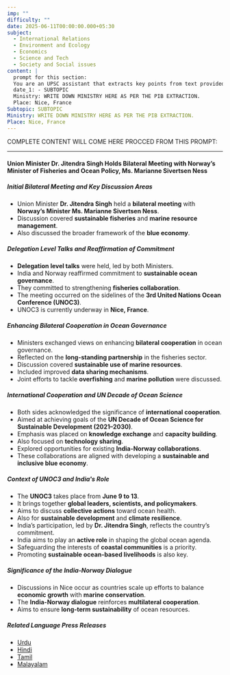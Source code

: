 ```yaml
---
imp: ""
difficulty: ""
date: 2025-06-11T00:00:00.000+05:30
subject:
  - International Relations
  - Environment and Ecology
  - Economics
  - Science and Tech
  - Society and Social issues
content: |
  prompt for this section:
  You are an UPSC assistant that extracts key points from text provided by the user. Output ONLY the key points without additional comments. ENSURE 100% FACTUAL CORRECTNESS. take out the 5 most important from exam perspective. keypoints in a way that it covers the complete content in bullet points, each bullet point not more than 12 words.
  date_1: - SUBTOPIC
  Ministry: WRITE DOWN MINISTRY HERE AS PER THE PIB EXTRACTION.
  Place: Nice, France
Subtopic: SUBTOPIC
Ministry: WRITE DOWN MINISTRY HERE AS PER THE PIB EXTRACTION.
Place: Nice, France
---
```


COMPLETE CONTENT WILL COME HERE PROCCED FROM THIS PROMPT:

---

#### Union Minister Dr. Jitendra Singh Holds Bilateral Meeting with Norway’s Minister of Fisheries and Ocean Policy, Ms. Marianne Sivertsen Ness

##### Initial Bilateral Meeting and Key Discussion Areas
- Union Minister **Dr. Jitendra Singh** held a **bilateral meeting** with **Norway’s Minister Ms. Marianne Sivertsen Ness**.
- Discussion covered **sustainable fisheries** and **marine resource management**.
- Also discussed the broader framework of the **blue economy**.

##### Delegation Level Talks and Reaffirmation of Commitment
- **Delegation level talks** were held, led by both Ministers.
- India and Norway reaffirmed commitment to **sustainable ocean governance**.
- They committed to strengthening **fisheries collaboration**.
- The meeting occurred on the sidelines of the **3rd United Nations Ocean Conference (UNOC3)**.
- UNOC3 is currently underway in **Nice, France**.

##### Enhancing Bilateral Cooperation in Ocean Governance
- Ministers exchanged views on enhancing **bilateral cooperation** in ocean governance.
- Reflected on the **long-standing partnership** in the fisheries sector.
- Discussion covered **sustainable use of marine resources**.
- Included improved **data sharing mechanisms**.
- Joint efforts to tackle **overfishing** and **marine pollution** were discussed.

##### International Cooperation and UN Decade of Ocean Science
- Both sides acknowledged the significance of **international cooperation**.
- Aimed at achieving goals of the **UN Decade of Ocean Science for Sustainable Development (2021–2030)**.
- Emphasis was placed on **knowledge exchange** and **capacity building**.
- Also focused on **technology sharing**.
- Explored opportunities for existing **India-Norway collaborations**.
- These collaborations are aligned with developing a **sustainable and inclusive blue economy**.

##### Context of UNOC3 and India's Role
- The **UNOC3** takes place from **June 9 to 13**.
- It brings together **global leaders, scientists, and policymakers**.
- Aims to discuss **collective actions** toward ocean health.
- Also for **sustainable development** and **climate resilience**.
- India’s participation, led by **Dr. Jitendra Singh**, reflects the country’s commitment.
- India aims to play an **active role** in shaping the global ocean agenda.
- Safeguarding the interests of **coastal communities** is a priority.
- Promoting **sustainable ocean-based livelihoods** is also key.

##### Significance of the India-Norway Dialogue
- Discussions in Nice occur as countries scale up efforts to balance **economic growth** with **marine conservation**.
- The **India-Norway dialogue** reinforces **multilateral cooperation**.
- Aims to ensure **long-term sustainability** of ocean resources.

##### Related Language Press Releases
- [Urdu](https://pib.gov.in/PressReleasePage.aspx?PRID=2135623)
- [Hindi](https://pib.gov.in/PressReleasePage.aspx?PRID=2135621)
- [Tamil](https://pib.gov.in/PressReleasePage.aspx?PRID=2135614)
- [Malayalam](https://pib.gov.in/PressReleasePage.aspx?PRID=2135802)